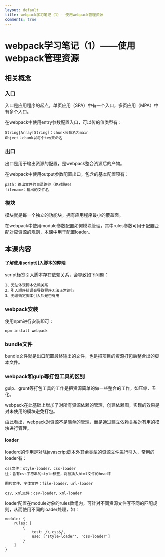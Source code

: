 ```yaml
---
layout: default
title: webpack学习笔记（1）——使用webpack管理资源
comments: true
---
```

# webpack学习笔记（1）——使用webpack管理资源

## 相关概念

### 入口
入口是应用程序的起点，单页应用（SPA）中有一个入口，多页应用（MPA）中有多个入口。

在webpack中使用entry参数配置入口，可以传的值类型有：

```
String|Array[String]：chunk会命名为main
Object：chunk以每个key来命名
```

### 出口
出口是用于输出资源的配置，是webpack整合资源后的产物。

在webpack中使用output参数配置出口，包含的基本配置项有：

```
path：输出文件的目录路径（绝对路径）
filename：输出的文件名
```

### 模块
模块就是每一个独立的功能块，拥有应用程序最小的覆盖面。

在webpack中使用module参数配置如何模块管理，其中rules参数可用于配置匹配对应资源的规则，本课中用于配置loader。


## 本课内容

#### 了解使用script引入脚本的弊端

script标签引入脚本存在依赖关系，会导致如下问题：

```
1、无法体现脚本依赖关系
2、引入顺序错误会导致程序无法正常运行
3、无法确定脚本引入后是否有用
```

### webpack安装
使用npm进行安装即可：

```
npm install webpack
```

### bundle文件
bundle文件就是出口配置最终输出的文件，也是把项目的资源打包后整合出的脚本文件。

### webpack和gulp等打包工具的区别
gulp、grunt等打包工具的工作是把资源简单的做一些整合的工作，如压缩、丑化。

webpack在此基础上增加了对所有资源依赖的管理，创建依赖图，实现的效果是对未使用的模块避免打包。

由此看出，webpack对资源不是简单的管理，而是通过建立依赖关系对有用的模块进行管理。

#### loader

loaderd的作用是对除javascript脚本外其余类型的资源文件进行引入，常用的loader有：

```
css文件：style-loader、css-loader
注：含有css字符串的style标签，将被插入html文件的head中

图片文件、字体文件：file-loader、url-loader

csv、xml文件：csv-loader、xml-loader
```

loader配置在module对象的rules数组内，可针对不同资源文件写不同的匹配规则，从而使用不同的loader处理，如：

```
module: {
	rules: [
		{
			test: /\.css$/,
			use: ['style-loader', 'css-loader']
		}
	]
}
```